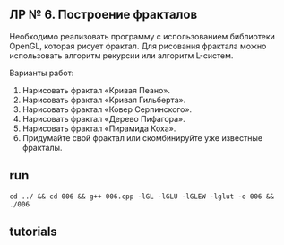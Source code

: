 ## ЛР № 6. Построение фракталов

Необходимо реализовать программу с использованием библиотеки OpenGL, которая рисует фрактал. 
Для рисования фрактала можно использовать алгоритм рекурсии или алгоритм L-систем. 

Варианты работ:

1. Нарисовать фрактал «Кривая Пеано».
2. Нарисовать фрактал «Кривая Гильберта».
3. Нарисовать фрактал «Ковер Серпинского».
4. Нарисовать фрактал «Дерево Пифагора».
5. Нарисовать фрактал «Пирамида Коха».
6. Придумайте свой фрактал или скомбинируйте уже известные фракталы.

## run

```
cd ../ && cd 006 && g++ 006.cpp -lGL -lGLU -lGLEW -lglut -o 006 && ./006
```

## tutorials 

